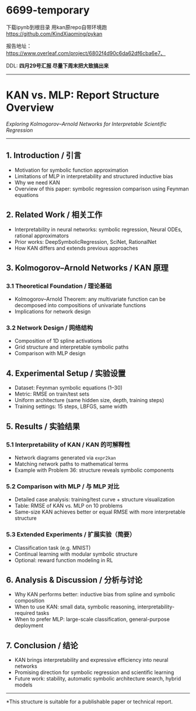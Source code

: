 # 6699-temporary

下载ipynb到根目录 用kan原repo自带环境跑 https://github.com/KindXiaoming/pykan

报告地址： https://www.overleaf.com/project/6802f4d90c6da62df6cba6e7、

DDL: **四月29号汇报 尽量下周末把大致搞出来**

-------------------------------------------------------------------------------------------------------------
# KAN vs. MLP: Report Structure Overview  
*Exploring Kolmogorov–Arnold Networks for Interpretable Scientific Regression*

---

## 1. Introduction / 引言

- Motivation for symbolic function approximation
- Limitations of MLP in interpretability and structured inductive bias
- Why we need KAN
- Overview of this paper: symbolic regression comparison using Feynman equations

## 2. Related Work / 相关工作

- Interpretability in neural networks: symbolic regression, Neural ODEs, rational approximators
- Prior works: DeepSymbolicRegression, SciNet, RationalNet
- How KAN differs and extends previous approaches

## 3. Kolmogorov–Arnold Networks / KAN 原理

### 3.1 Theoretical Foundation / 理论基础

- Kolmogorov–Arnold Theorem: any multivariate function can be decomposed into compositions of univariate functions
- Implications for network design

### 3.2 Network Design / 网络结构

- Composition of 1D spline activations
- Grid structure and interpretable symbolic paths
- Comparison with MLP design

## 4. Experimental Setup / 实验设置

- Dataset: Feynman symbolic equations (1–30)
- Metric: RMSE on train/test sets
- Uniform architecture (same hidden size, depth, training steps)
- Training settings: 15 steps, LBFGS, same width

## 5. Results / 实验结果

### 5.1 Interpretability of KAN / KAN 的可解释性

- Network diagrams generated via `expr2kan`
- Matching network paths to mathematical terms
- Example with Problem 36: structure reveals symbolic components

### 5.2 Comparison with MLP / 与 MLP 对比

- Detailed case analysis: training/test curve + structure visualization
- Table: RMSE of KAN vs. MLP on 10 problems
- Same-size KAN achieves better or equal RMSE with more interpretable structure

### 5.3 Extended Experiments / 扩展实验（简要）

- Classification task (e.g. MNIST)
- Continual learning with modular symbolic structure
- Optional: reward function modeling in RL

## 6. Analysis & Discussion / 分析与讨论

- Why KAN performs better: inductive bias from spline and symbolic composition
- When to use KAN: small data, symbolic reasoning, interpretability-required tasks
- When to prefer MLP: large-scale classification, general-purpose deployment

## 7. Conclusion / 结论

- KAN brings interpretability and expressive efficiency into neural networks
- Promising direction for symbolic regression and scientific learning
- Future work: stability, automatic symbolic architecture search, hybrid models

---

*This structure is suitable for a publishable paper or technical report.
